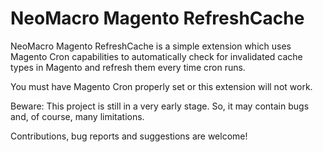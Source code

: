 # NeoMacro Magento RefreshCache

NeoMacro Magento RefreshCache is a simple extension which uses Magento Cron capabilities to
automatically check for invalidated cache types in Magento and refresh them every time cron runs.

You must have Magento Cron properly set or this extension will not work.

Beware: This project is still in a very early stage. So, it may contain bugs and, of course, many limitations.

Contributions, bug reports and suggestions are welcome!
